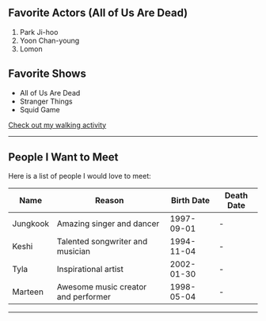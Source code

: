 ## Favorite Actors (All of Us Are Dead)

1. Park Ji-hoo
2. Yoon Chan-young
3. Lomon

## Favorite Shows

- All of Us Are Dead
- Stranger Things
- Squid Game

[Check out my walking activity](MyActivity.md)

---

## People I Want to Meet

Here is a list of people I would love to meet:

| Name        | Reason                                      | Birth Date | Death Date |
|-------------|--------------------------------------------|------------|------------|
| Jungkook    | Amazing singer and dancer                   | 1997-09-01 | -          |
| Keshi       | Talented songwriter and musician           | 1994-11-04 | -          |
| Tyla        | Inspirational artist                        | 2002-01-30 | -          |
| Marteen     | Awesome music creator and performer        | 1998-05-04 | -          |

---